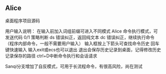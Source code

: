 ## Alice

桌面程序项目源码

用户输入说明：
在输入前加入词组前缀可进入不同模式
Alice 命令执行模式，可发送代码
0/1  策略判断
ds  错误纠正，返回纯文本
dc  错误纠正，继续执行命令（程序内部命令，一般不需要用户输入）
输入框按上下箭头可查找命令历史
回车键快速输入
输入exit或ecs也可以退出
退出会保存历史记录到桌面，记得修改历史记录保存的路径
ctrl+D中断命令执行和会话请求

Sanqi分支增加了自反模式，可用于长流程命令，有很高风险，尚在测试

